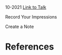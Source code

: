 

10-2021
[Link to Talk](https://www.churchofjesuschrist.org/study/general-conference/2021/10/saturday-morning-session?lang=eng)

Record Your Impressions

Create a Note

# References
